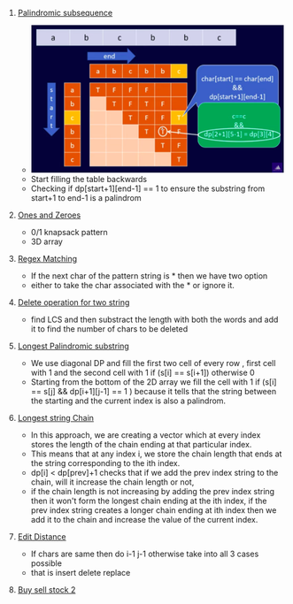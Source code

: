 1. [Palindromic subsequence](https://leetcode.com/problems/palindromic-substrings/submissions/)

   - ![img](../ss/palindromic.png)
   - Start filling the table backwards
   - Checking if dp[start+1][end-1] == 1 to ensure the substring from start+1 to end-1 is a palindrom

2. [Ones and Zeroes](https://leetcode.com/problems/ones-and-zeroes/submissions/)

   - 0/1 knapsack pattern
   - 3D array

3. [Regex Matching](https://leetcode.com/problems/regular-expression-matching/submissions/)

   - If the next char of the pattern string is \* then we have two option
   - either to take the char associated with the \* or ignore it.

4. [Delete operation for two string](https://leetcode.com/problems/delete-operation-for-two-strings/)

   - find LCS and then substract the length with both the words and add it to find the number of chars to be deleted

5. [Longest Palindromic substring](https://leetcode.com/problems/longest-palindromic-substring/)

   - We use diagonal DP and fill the first two cell of every row , first cell with 1 and the second cell with 1 if (s[i] == s[i+1]) otherwise 0
   - Starting from the bottom of the 2D array we fill the cell with 1 if (s[i] == s[j] && dp[i+1][j-1] == 1 ) because it tells that the string between the starting and the current index is also a palindrom.

6. [Longest string Chain](https://leetcode.com/problems/longest-string-chain/submissions/)

   - In this approach, we are creating a vector which at every index stores the length of the chain ending at that particular index.
   - This means that at any index i, we store the chain length that ends at the string corresponding to the ith index.
   - dp[i] < dp[prev]+1 checks that if we add the prev index string to the chain, will it increase the chain length or not,
   - if the chain length is not increasing by adding the prev index string then it won't form the longest chain ending at the ith index, if the prev index string creates a longer chain ending at ith index then we add it to the chain and increase the value of the current index.

7. [Edit Distance](https://leetcode.com/problems/edit-distance/submissions/)

   - If chars are same then do i-1 j-1 otherwise take into all 3 cases possible
   - that is insert delete replace

8. [Buy sell stock 2](https://leetcode.com/problems/best-time-to-buy-and-sell-stock-ii/)
